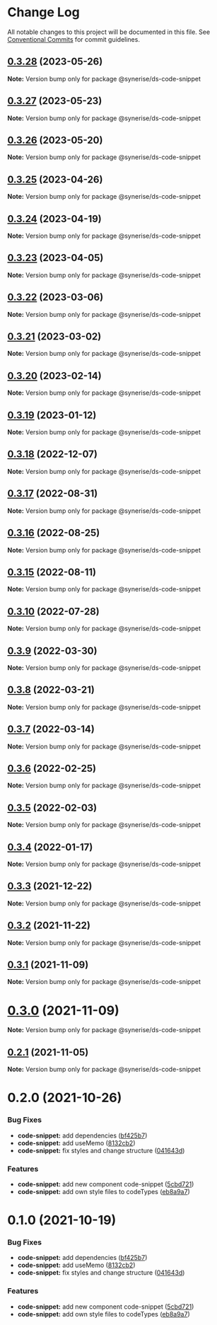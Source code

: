 # Change Log

All notable changes to this project will be documented in this file.
See [Conventional Commits](https://conventionalcommits.org) for commit guidelines.

## [0.3.28](https://github.com/Synerise/synerise-design/compare/@synerise/ds-code-snippet@0.3.27...@synerise/ds-code-snippet@0.3.28) (2023-05-26)

**Note:** Version bump only for package @synerise/ds-code-snippet





## [0.3.27](https://github.com/Synerise/synerise-design/compare/@synerise/ds-code-snippet@0.3.26...@synerise/ds-code-snippet@0.3.27) (2023-05-23)

**Note:** Version bump only for package @synerise/ds-code-snippet





## [0.3.26](https://github.com/Synerise/synerise-design/compare/@synerise/ds-code-snippet@0.3.25...@synerise/ds-code-snippet@0.3.26) (2023-05-20)

**Note:** Version bump only for package @synerise/ds-code-snippet





## [0.3.25](https://github.com/Synerise/synerise-design/compare/@synerise/ds-code-snippet@0.3.24...@synerise/ds-code-snippet@0.3.25) (2023-04-26)

**Note:** Version bump only for package @synerise/ds-code-snippet





## [0.3.24](https://github.com/Synerise/synerise-design/compare/@synerise/ds-code-snippet@0.3.23...@synerise/ds-code-snippet@0.3.24) (2023-04-19)

**Note:** Version bump only for package @synerise/ds-code-snippet





## [0.3.23](https://github.com/Synerise/synerise-design/compare/@synerise/ds-code-snippet@0.3.22...@synerise/ds-code-snippet@0.3.23) (2023-04-05)

**Note:** Version bump only for package @synerise/ds-code-snippet





## [0.3.22](https://github.com/Synerise/synerise-design/compare/@synerise/ds-code-snippet@0.3.21...@synerise/ds-code-snippet@0.3.22) (2023-03-06)

**Note:** Version bump only for package @synerise/ds-code-snippet





## [0.3.21](https://github.com/Synerise/synerise-design/compare/@synerise/ds-code-snippet@0.3.20...@synerise/ds-code-snippet@0.3.21) (2023-03-02)

**Note:** Version bump only for package @synerise/ds-code-snippet





## [0.3.20](https://github.com/Synerise/synerise-design/compare/@synerise/ds-code-snippet@0.3.19...@synerise/ds-code-snippet@0.3.20) (2023-02-14)

**Note:** Version bump only for package @synerise/ds-code-snippet





## [0.3.19](https://github.com/Synerise/synerise-design/compare/@synerise/ds-code-snippet@0.3.18...@synerise/ds-code-snippet@0.3.19) (2023-01-12)

**Note:** Version bump only for package @synerise/ds-code-snippet





## [0.3.18](https://github.com/Synerise/synerise-design/compare/@synerise/ds-code-snippet@0.3.17...@synerise/ds-code-snippet@0.3.18) (2022-12-07)

**Note:** Version bump only for package @synerise/ds-code-snippet





## [0.3.17](https://github.com/Synerise/synerise-design/compare/@synerise/ds-code-snippet@0.3.16...@synerise/ds-code-snippet@0.3.17) (2022-08-31)

**Note:** Version bump only for package @synerise/ds-code-snippet





## [0.3.16](https://github.com/Synerise/synerise-design/compare/@synerise/ds-code-snippet@0.3.15...@synerise/ds-code-snippet@0.3.16) (2022-08-25)

**Note:** Version bump only for package @synerise/ds-code-snippet





## [0.3.15](https://github.com/Synerise/synerise-design/compare/@synerise/ds-code-snippet@0.3.10...@synerise/ds-code-snippet@0.3.15) (2022-08-11)

**Note:** Version bump only for package @synerise/ds-code-snippet





## [0.3.10](https://github.com/Synerise/synerise-design/compare/@synerise/ds-code-snippet@0.3.9...@synerise/ds-code-snippet@0.3.10) (2022-07-28)

**Note:** Version bump only for package @synerise/ds-code-snippet





## [0.3.9](https://github.com/Synerise/synerise-design/compare/@synerise/ds-code-snippet@0.3.8...@synerise/ds-code-snippet@0.3.9) (2022-03-30)

**Note:** Version bump only for package @synerise/ds-code-snippet





## [0.3.8](https://github.com/Synerise/synerise-design/compare/@synerise/ds-code-snippet@0.3.7...@synerise/ds-code-snippet@0.3.8) (2022-03-21)

**Note:** Version bump only for package @synerise/ds-code-snippet





## [0.3.7](https://github.com/Synerise/synerise-design/compare/@synerise/ds-code-snippet@0.3.6...@synerise/ds-code-snippet@0.3.7) (2022-03-14)

**Note:** Version bump only for package @synerise/ds-code-snippet





## [0.3.6](https://github.com/Synerise/synerise-design/compare/@synerise/ds-code-snippet@0.3.5...@synerise/ds-code-snippet@0.3.6) (2022-02-25)

**Note:** Version bump only for package @synerise/ds-code-snippet





## [0.3.5](https://github.com/Synerise/synerise-design/compare/@synerise/ds-code-snippet@0.3.4...@synerise/ds-code-snippet@0.3.5) (2022-02-03)

**Note:** Version bump only for package @synerise/ds-code-snippet





## [0.3.4](https://github.com/Synerise/synerise-design/compare/@synerise/ds-code-snippet@0.3.3...@synerise/ds-code-snippet@0.3.4) (2022-01-17)

**Note:** Version bump only for package @synerise/ds-code-snippet





## [0.3.3](https://github.com/Synerise/synerise-design/compare/@synerise/ds-code-snippet@0.3.2...@synerise/ds-code-snippet@0.3.3) (2021-12-22)

**Note:** Version bump only for package @synerise/ds-code-snippet





## [0.3.2](https://github.com/Synerise/synerise-design/compare/@synerise/ds-code-snippet@0.3.1...@synerise/ds-code-snippet@0.3.2) (2021-11-22)

**Note:** Version bump only for package @synerise/ds-code-snippet





## [0.3.1](https://github.com/Synerise/synerise-design/compare/@synerise/ds-code-snippet@0.2.1...@synerise/ds-code-snippet@0.3.1) (2021-11-09)

**Note:** Version bump only for package @synerise/ds-code-snippet





# [0.3.0](https://github.com/Synerise/synerise-design/compare/@synerise/ds-code-snippet@0.2.1...@synerise/ds-code-snippet@0.3.0) (2021-11-09)

**Note:** Version bump only for package @synerise/ds-code-snippet





## [0.2.1](https://github.com/Synerise/synerise-design/compare/@synerise/ds-code-snippet@0.2.0...@synerise/ds-code-snippet@0.2.1) (2021-11-05)

**Note:** Version bump only for package @synerise/ds-code-snippet





# 0.2.0 (2021-10-26)


### Bug Fixes

* **code-snippet:** add dependencies ([bf425b7](https://github.com/Synerise/synerise-design/commit/bf425b7aa2481d74322390d11f5df40d10b6c791))
* **code-snippet:** add useMemo ([8132cb2](https://github.com/Synerise/synerise-design/commit/8132cb2bb69377975026e7f8e8c8032f136fae35))
* **code-snippet:** fix styles and change structure ([041643d](https://github.com/Synerise/synerise-design/commit/041643d6643ac901fa6a499756b91bf02c8c4116))


### Features

* **code-snippet:** add new component code-snippet ([5cbd721](https://github.com/Synerise/synerise-design/commit/5cbd721e67a30136cd8d4e26fb97c66a498ae511))
* **code-snippet:** add own style files to codeTypes ([eb8a9a7](https://github.com/Synerise/synerise-design/commit/eb8a9a70f92ba504e5559a67ac87720f9c1f3de3))





# 0.1.0 (2021-10-19)


### Bug Fixes

* **code-snippet:** add dependencies ([bf425b7](https://github.com/Synerise/synerise-design/commit/bf425b7aa2481d74322390d11f5df40d10b6c791))
* **code-snippet:** add useMemo ([8132cb2](https://github.com/Synerise/synerise-design/commit/8132cb2bb69377975026e7f8e8c8032f136fae35))
* **code-snippet:** fix styles and change structure ([041643d](https://github.com/Synerise/synerise-design/commit/041643d6643ac901fa6a499756b91bf02c8c4116))


### Features

* **code-snippet:** add new component code-snippet ([5cbd721](https://github.com/Synerise/synerise-design/commit/5cbd721e67a30136cd8d4e26fb97c66a498ae511))
* **code-snippet:** add own style files to codeTypes ([eb8a9a7](https://github.com/Synerise/synerise-design/commit/eb8a9a70f92ba504e5559a67ac87720f9c1f3de3))
